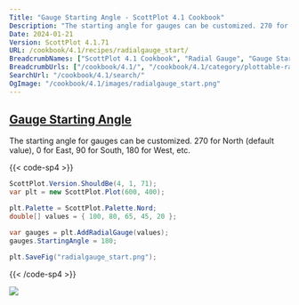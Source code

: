 ```yaml
---
Title: "Gauge Starting Angle - ScottPlot 4.1 Cookbook"
Description: "The starting angle for gauges can be customized. 270 for North (default value), 0 for East, 90 for South, 180 for West, etc."
Date: 2024-01-21
Version: ScottPlot 4.1.71
URL: /cookbook/4.1/recipes/radialgauge_start/
BreadcrumbNames: ["ScottPlot 4.1 Cookbook", "Radial Gauge", "Gauge Starting Angle"]
BreadcrumbUrls: ["/cookbook/4.1/", "/cookbook/4.1/category/plottable-radialgauge", "/cookbook/4.1/recipes/radialgauge_start/"]
SearchUrl: "/cookbook/4.1/search/"
OgImage: "/cookbook/4.1/images/radialgauge_start.png"
---
```


<h2><a id='gauge-starting-angle' href='/cookbook/4.1/recipes/radialgauge_start/'>Gauge Starting Angle</a></h2>

The starting angle for gauges can be customized. 270 for North (default value), 0 for East, 90 for South, 180 for West, etc.

{{< code-sp4 >}}

```cs
ScottPlot.Version.ShouldBe(4, 1, 71);
var plt = new ScottPlot.Plot(600, 400);

plt.Palette = ScottPlot.Palette.Nord;
double[] values = { 100, 80, 65, 45, 20 };

var gauges = plt.AddRadialGauge(values);
gauges.StartingAngle = 180;

plt.SaveFig("radialgauge_start.png");
```

{{< /code-sp4 >}}

<img src='../../images/radialgauge_start.png' class='d-block mx-auto my-5' />


